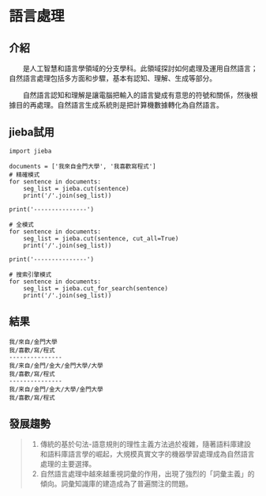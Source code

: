 # 語言處理
## 介紹
&emsp;&emsp;是人工智慧和語言學領域的分支學科。此領域探討如何處理及運用自然語言；自然語言處理包括多方面和步驟，基本有認知、理解、生成等部分。

&emsp;&emsp;自然語言認知和理解是讓電腦把輸入的語言變成有意思的符號和關係，然後根據目的再處理。自然語言生成系統則是把計算機數據轉化為自然語言。

## jieba試用

```
import jieba

documents = ['我來自金門大學', '我喜歡寫程式']
# 精確模式
for sentence in documents:
    seg_list = jieba.cut(sentence)
    print('/'.join(seg_list))

print('---------------')

# 全模式
for sentence in documents:
    seg_list = jieba.cut(sentence, cut_all=True)
    print('/'.join(seg_list))

print('---------------')

# 搜索引擎模式
for sentence in documents:
    seg_list = jieba.cut_for_search(sentence)
    print('/'.join(seg_list))
```

## 結果

```
我/來自/金門大學
我/喜歡/寫/程式
---------------
我/来自/金門/金大/金門大學/大學
我/喜歡/寫/程式
---------------
我/来自/金門/金大/大學/金門大學
我/喜歡/寫/程式
```

## 發展趨勢
>1. 傳統的基於句法-語意規則的理性主義方法過於複雜，隨著語料庫建設和語料庫語言學的崛起，大規模真實文字的機器學習處理成為自然語言處理的主要選擇。
>2. 自然語言處理中越來越重視詞彙的作用，出現了強烈的「詞彙主義」的傾向。詞彙知識庫的建造成為了普遍關注的問題。
